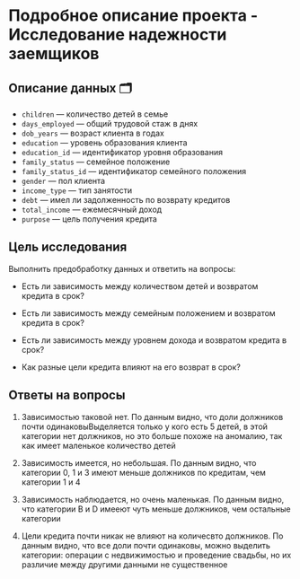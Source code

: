 # Подробное описание проекта - Исследование надежности заемщиков

##  Описание данных 🗂

 * `children` — количество детей в семье
 * `days_employed` — общий трудовой стаж в днях
 * `dob_years` — возраст клиента в годах
 * `education` — уровень образования клиента
 * `education_id` — идентификатор уровня образования
 * `family_status` — семейное положение
 * `family_status_id` — идентификатор семейного положения
 * `gender` — пол клиента
 * `income_type` — тип занятости
 * `debt` — имел ли задолженность по возврату кредитов
 * `total_income` — ежемесячный доход
 * `purpose` — цель получения кредита

## Цель исследования

Выполнить предобработку данных и ответить на вопросы:

  * Есть ли зависимость между количеством детей и возвратом кредита в срок?

  * Есть ли зависимость между семейным положением и возвратом кредита в срок?

  * Есть ли зависимость между уровнем дохода и возвратом кредита в срок?

  * Как разные цели кредита влияют на его возврат в срок?

## Ответы на вопросы

 1. Зависимостью таковой нет. По данным видно, что доли должников почти одинаковыВыделяется только у кого есть 5 детей, в этой категории нет должников, но это больше похоже на аномалию, так как имеет маленькое количество детей

 2. Зависимость имеется, но небольшая. По данным видно, что категории 0, 1 и 3 имеют меньше должников по кредитам, чем категории 1 и 4

 3. Зависимость наблюдается, но очень маленькая. По данным видно, что категории B и D имееют чуть меньше должников, чем остальные категории

 4. Цели кредита почти никак не влияют на количесвто должников. По данным видно, что все доли почти одинаковы, можно выделить категории: операции с недвижимостью и проведение свадьбы, но их различие между другими данными не существенное

